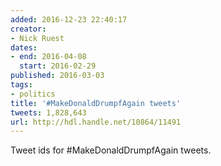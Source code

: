 ```yaml
---
added: 2016-12-23 22:40:17
creator:
- Nick Ruest
dates:
- end: 2016-04-08
  start: 2016-02-29
published: 2016-03-03
tags:
- politics
title: '#MakeDonaldDrumpfAgain tweets'
tweets: 1,828,643
url: http://hdl.handle.net/10864/11491
---
```


Tweet ids for #MakeDonaldDrumpfAgain tweets.
